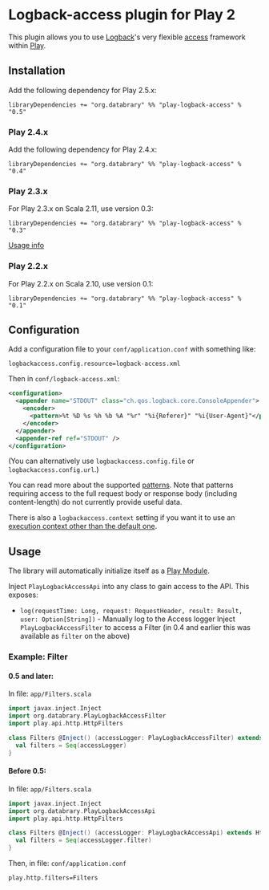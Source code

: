 # Logback-access plugin for Play 2

This plugin allows you to use [Logback](http://logback.qos.ch)'s very flexible [access](http://logback.qos.ch/access.html) framework within [Play](http://www.playframework.com).

## Installation

Add the following dependency for Play 2.5.x:

    libraryDependencies += "org.databrary" %% "play-logback-access" % "0.5"

### Play 2.4.x

Add the following dependency for Play 2.4.x:

    libraryDependencies += "org.databrary" %% "play-logback-access" % "0.4"

### Play 2.3.x

For Play 2.3.x on Scala 2.11, use version 0.3:

    libraryDependencies += "org.databrary" %% "play-logback-access" % "0.3"

[Usage info](https://github.com/databrary/play-logback-access/releases/tag/0.3)

### Play 2.2.x
For Play 2.2.x on Scala 2.10, use version 0.1:

    libraryDependencies += "org.databrary" %% "play-logback-access" % "0.1"


## Configuration

Add a configuration file to your `conf/application.conf` with something like:

    logbackaccess.config.resource=logback-access.xml

Then in `conf/logback-access.xml`:

```xml
<configuration>
  <appender name="STDOUT" class="ch.qos.logback.core.ConsoleAppender">
    <encoder>
      <pattern>%t %D %s %h %b %A "%r" "%i{Referer}" "%i{User-Agent}"</pattern>
    </encoder>
  </appender>
  <appender-ref ref="STDOUT" />
</configuration>
```

(You can alternatively use `logbackaccess.config.file` or `logbackaccess.config.url`.)

You can read more about the supported [patterns](http://logback.qos.ch/manual/layouts.html#logback-access).
Note that patterns requiring access to the full request body or response body (including content-length) do not currently provide useful data.

There is also a `logbackaccess.context` setting if you want it to use an [execution context other than the default one](http://www.playframework.com/documentation/2.2.x/ThreadPools).


## Usage

The library will automatically initialize itself as a [Play Module](https://www.playframework.com/documentation/2.4.x/Modules).

Inject `PlayLogbackAccessApi` into any class to gain access to the API. This exposes:
- `log(requestTime: Long, request: RequestHeader, result: Result, user: Option[String])` - Manually log to the Access logger
Inject `PlayLogbackAccessFilter` to access a Filter (in 0.4 and earlier this was available as `filter` on the above)

### Example: Filter

#### 0.5 and later:

In file: `app/Filters.scala`
```scala
import javax.inject.Inject
import org.databrary.PlayLogbackAccessFilter
import play.api.http.HttpFilters

class Filters @Inject() (accessLogger: PlayLogbackAccessFilter) extends HttpFilters {
  val filters = Seq(accessLogger)
}
```

#### Before 0.5:

In file: `app/Filters.scala`
```scala
import javax.inject.Inject
import org.databrary.PlayLogbackAccessApi
import play.api.http.HttpFilters

class Filters @Inject() (accessLogger: PlayLogbackAccessApi) extends HttpFilters {
  val filters = Seq(accessLogger.filter)
}
```

Then, in file: `conf/application.conf`
```
play.http.filters=Filters
```
